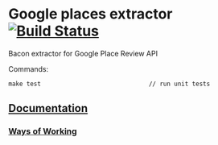# Google places extractor [![Build Status](http://178.62.93.118:8080/job/google-extractor/badge/icon)](http://178.62.93.118:8080/job/google-extractor/)

Bacon extractor for Google Place Review API

Commands:
```
make test                              // run unit tests
```

## [Documentation](https://github.com/spike-force-1-bacon-evaluators/documentation/blob/master/README.md)

### [Ways of Working](https://github.com/spike-force-1-bacon-evaluators/documentation/blob/master/docs/ways-of-working.md)
